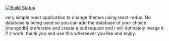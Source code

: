 [![Build Status](https://c63e-103-212-156-56.ngrok.io/buildStatus/icon?job=ReactThemeChanger)](https://c63e-103-212-156-56.ngrok.io/job/ReactThemeChanger/)

very simple react application to change themes using react-redux.
No database is being used so you can add the database of your choice [mongodb] preferable and create a pull request and i will definately merge it if it work.
thank you and use this whereever you like and enjoy. 

<!-- testing 6  -->

